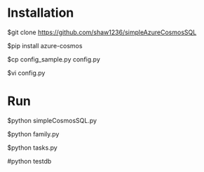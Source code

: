 # Installation

$git clone https://github.com/shaw1236/simpleAzureCosmosSQL

$pip install azure-cosmos

$cp config_sample.py config.py

$vi config.py

# Run

$python simpleCosmosSQL.py

$python family.py

$python tasks.py

#python testdb

